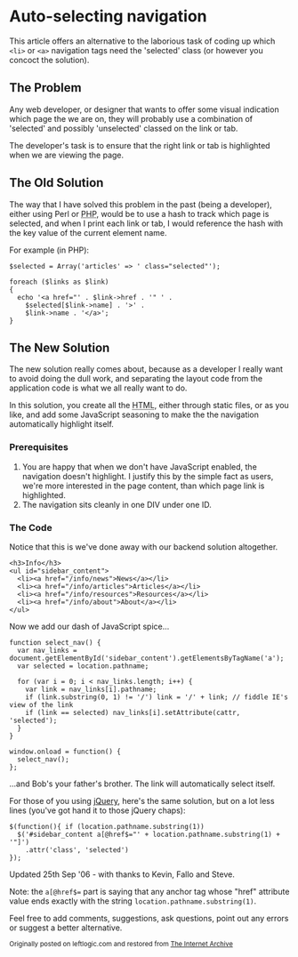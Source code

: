 # Auto-selecting navigation

This article offers an alternative to the laborious task of coding up which `<li>` or `<a>` navigation tags need the 'selected' class (or however you concoct the solution).

<!--more-->

## The Problem

Any web developer, or designer that wants to offer some visual indication which page the we are on, they will probably use a combination of 'selected' and possibly 'unselected' classed on the link or tab.

The developer's task is to ensure that the right link or tab is highlighted when we are viewing the page.

## The Old Solution

The way that I have solved this problem in the past (being a developer), either using Perl or <abbr title="PHP: Hypertext Preprocessor">PHP</abbr>, would be to use a hash to track which page is selected, and when I print each link or tab, I would reference the hash with the key value of the current element name.

For example (in PHP):

    $selected = Array('articles' => ' class="selected"');

    foreach ($links as $link)
    {
      echo '<a href="' . $link->href . '" ' .
        $selected[$link->name] . '>' .
        $link->name . '</a>';
    }


## The New Solution

The new solution really comes about, because as a developer I really want to avoid doing the dull work, and separating the layout code from the application code is what we all really want to do.

In this solution, you create all the <abbr title="Hyper Text Markup Language">HTML</abbr>, either through static files, or as you like, and add some JavaScript seasoning to make the the navigation automatically highlight itself.

### Prerequisites

1.  You are happy that when we don't have JavaScript enabled, the navigation doesn't highlight. I justify this by the simple fact as users, we're more interested in the page content, than which page link is highlighted.
2.  The navigation sits cleanly in one DIV under one ID.

### The Code

Notice that this is we've done away with our backend solution altogether.

    <h3>Info</h3>
    <ul id="sidebar_content">
      <li><a href="/info/news">News</a></li>
      <li><a href="/info/articles">Articles</a></li>
      <li><a href="/info/resources">Resources</a></li>
      <li><a href="/info/about">About</a></li>
    </ul>

Now we add our dash of JavaScript spice...

    function select_nav() {
      var nav_links = document.getElementById('sidebar_content').getElementsByTagName('a');
      var selected = location.pathname;

      for (var i = 0; i < nav_links.length; i++) {
        var link = nav_links[i].pathname;
        if (link.substring(0, 1) != '/') link = '/' + link; // fiddle IE's view of the link
        if (link == selected) nav_links[i].setAttribute(cattr, 'selected');
      }
    }

    window.onload = function() {
      select_nav();
    };

...and Bob's your father's brother. The link will automatically select itself.

For those of you using [jQuery](http://www.jquery.com), here's the same solution, but on a lot less lines (you've got hand it to those jQuery chaps):

    $(function(){ if (location.pathname.substring(1))
      $('#sidebar_content a[@href$="' + location.pathname.substring(1) + '"]')
        .attr('class', 'selected')
    });

Updated 25th Sep '06 - with thanks to Kevin, Fallo and Steve.

Note: the `a[@href$=` part is saying that any anchor tag whose "href" attribute value ends exactly with the string `location.pathname.substring(1)`.

Feel free to add comments, suggestions, ask questions, point out any errors or suggest a better alternative.

<small>Originally posted on leftlogic.com and restored from <a href="https://web.archive.org/web/20061018170852/http://leftlogic.com/info/articles/auto-selecting_navigation">The Internet Archive</a></small>